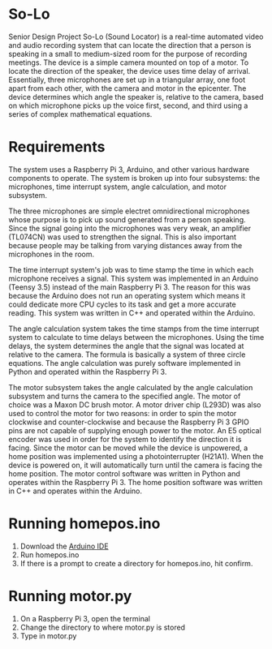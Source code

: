 # So-Lo
Senior Design Project
So-Lo (Sound Locator) is a real-time automated video and audio recording system that can locate the direction that a person is speaking in a small to medium-sized room for the purpose of recording meetings. The device is a simple camera mounted on top of a motor. To locate the direction of the speaker, the device uses time delay of arrival. Essentially, three microphones are set up in a triangular array, one foot apart from each other, with the camera and motor in the epicenter. The device determines which angle the speaker is, relative to the camera, based on which microphone picks up the voice first, second, and third using a series of complex mathematical equations. 

# Requirements
The system uses a Raspberry Pi 3, Arduino, and other various hardware components to operate. The system is broken up into four subsystems: the microphones, time interrupt system, angle calculation, and motor subsystem. 

The three microphones are simple electret omnidirectional microphones whose purpose is to pick up sound generated from a person speaking. Since the signal going into the microphones was very weak, an amplifier (TL074CN) was used to strengthen the signal. This is also important because people may be talking from varying distances away from the microphones in the room. 

The time interrupt system's job was to time stamp the time in which each microphone receives a signal. This system was implemented in an Arduino (Teensy 3.5) instead of the main Raspberry Pi 3. The reason for this was because the Arduino does not run an operating system which means it could dedicate more CPU cycles to its task and get a more accurate reading. This system was written in C++ and operated within the Arduino.

The angle calculation system takes the time stamps from the time interrupt system to calculate to time delays between the microphones. Using the time delays, the system determines the angle that the signal was located at relative to the camera. The formula is basically a system of three circle equations. The angle calculation was purely software implemented in Python and operated within the Raspberry Pi 3. 

The motor subsystem takes the angle calculated by the angle calculation subsystem and turns the camera to the specified angle. The motor of choice was a Maxon DC brush motor. A motor driver chip (L293D) was also used to control the motor for two reasons: in order to spin the motor clockwise and counter-clockwise and because the Raspberry Pi 3 GPIO pins are not capable of supplying enough power to the motor. An E5 optical encoder was used in order for the system to identify the direction it is facing. Since the motor can be moved while the device is unpowered, a home position was implemented using a photointerrupter (H21A1). When the device is powered on, it will automatically turn until the camera is facing the home position. The motor control software was written in Python and operates within the Raspberry Pi 3. The home position software was written in C++ and operates within the Arduino.

# Running homepos.ino
1. Download the [Arduino IDE](https://www.arduino.cc/en/main/software)
2. Run homepos.ino
3. If there is a prompt to create a directory for homepos.ino, hit confirm.

# Running motor.py
1. On a Raspberry Pi 3, open the terminal
2. Change the directory to where motor.py is stored
3. Type in motor.py
